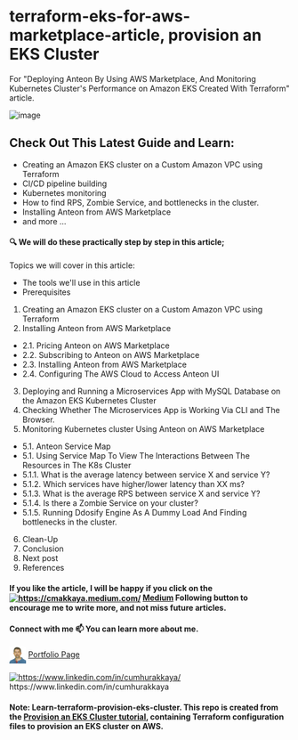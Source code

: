 # terraform-eks-for-aws-marketplace-article, provision an EKS Cluster
For "Deploying Anteon By Using AWS Marketplace, And Monitoring Kubernetes Cluster's Performance on Amazon EKS Created With Terraform" article.

![image](https://github.com/cmakkaya/terraform-eks-for-aws-marketplace-article/assets/110052470/5b6ae355-4f80-47ae-8d15-86f599e6f64d)

## Check Out This Latest Guide and Learn:
- Creating an Amazon EKS cluster on a Custom Amazon VPC using Terraform
- CI/CD pipeline building
- Kubernetes monitoring
- How to find RPS, Zombie Service, and bottlenecks in the cluster.
- Installing Anteon from AWS Marketplace
- and more ...

#### 🔍 We will do these practically step by step in this article;

Topics we will cover in this article:
* The tools we'll use in this article
* Prerequisites
1. Creating an Amazon EKS cluster on a Custom Amazon VPC using Terraform
2. Installing Anteon from AWS Marketplace
* 2.1. Pricing Anteon on AWS Marketplace
* 2.2. Subscribing to Anteon on AWS Marketplace
* 2.3. Installing Anteon from AWS Marketplace
* 2.4. Configuring The AWS Cloud to Access Anteon UI
3. Deploying and Running a Microservices App with MySQL Database on the Amazon EKS Kubernetes Cluster
4. Checking Whether The Microservices App is Working Via CLI and The Browser.
5. Monitoring Kubernetes cluster Using Anteon on AWS Marketplace
* 5.1. Anteon Service Map
* 5.1. Using Service Map To View The Interactions Between The Resources in The K8s Cluster
* 5.1.1. What is the average latency between service X and service Y?
* 5.1.2. Which services have higher/lower latency than XX ms?
* 5.1.3. What is the average RPS between service X and service Y?
* 5.1.4. Is there a Zombie Service on your cluster?
* 5.1.5. Running Ddosify Engine As A Dummy Load And Finding bottlenecks in the cluster.
6. Clean-Up
7. Conclusion
8. Next post
9. References


#### If you like the article, I will be happy if you click on the  <a href="https://cmakkaya.medium.com/" target="blank"><img align="center" src="https://upload.vectorlogo.zone/logos/medium/images/43c41ba8-9de2-453d-92dc-500dab4e316a.svg" alt="https://cmakkaya.medium.com/" height="45" width="35" /></a> [Medium](https://cmakkaya.medium.com/) Following button to encourage me to write more, and not miss future articles.

#### Connect with me 📫 You can learn more about me. 
<a href="https://cumhur.akkaya.link/" target="blank"><img align="center" src="https://github.com/cmakkaya/cmakkaya/blob/main/pictures/person.jpg" height="30" width="30" /></a> [Portfolio Page](https://cumhur.akkaya.link/)

<p align="left">
<a href="https://www.linkedin.com/in/cumhurakkaya/" target="LinkedIn"><img align="center" src="https://www.vectorlogo.zone/logos/linkedin/linkedin-icon.svg"alt="https://www.linkedin.com/in/cumhurakkaya/" height="30" width="30" /></a> https://www.linkedin.com/in/cumhurakkaya 

#### Note: Learn-terraform-provision-eks-cluster. This repo is created from the [Provision an EKS Cluster tutorial](https://developer.hashicorp.com/terraform/tutorials/kubernetes/eks), containing Terraform configuration files to provision an EKS cluster on AWS. 
